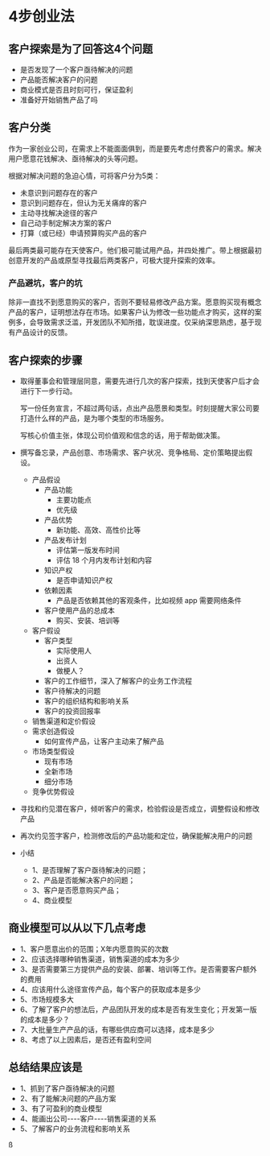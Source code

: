 # 4步创业法
## 客户探索是为了回答这4个问题
- 是否发现了一个客户亟待解决的问题
- 产品能否解决客户的问题
- 商业模式是否且时刻可行，保证盈利
- 准备好开始销售产品了吗

## 客户分类
作为一家创业公司，在需求上不能面面俱到，而是要先考虑付费客户的需求。解决用户愿意花钱解决、亟待解决的头等问题。

根据对解决问题的急迫心情，可将客户分为5类：

- 未意识到问题存在的客户
- 意识到问题存在，但认为无关痛痒的客户
- 主动寻找解决途径的客户
- 自己动手制定解决方案的客户
- 打算（或已经）申请预算购买产品的客户

最后两类最可能存在天使客户。他们极可能试用产品，并四处推广。带上根据最初创意开发的产品或原型寻找最后两类客户，可极大提升探索的效率。

### 产品避坑，客户的坑
除非一直找不到愿意购买的客户，否则不要轻易修改产品方案。愿意购买现有概念产品的客户，证明想法存在市场。如果客户认为修改一些功能点才购买，这样的案例多，会导致需求泛滥，开发团队不知所措，耽误进度。仅采纳深思熟虑，基于现有产品设计的反馈。

## 客户探索的步骤
- 取得董事会和管理层同意，需要先进行几次的客户探索，找到天使客户后才会进行下一步行动。

	写一份任务宣言，不超过两句话，点出产品愿景和类型。时刻提醒大家公司要打造什么样的产品，是为哪个类型的市场服务。

	写核心价值主张，体现公司价值观和信念的话，用于帮助做决策。
- 撰写备忘录，产品创意、市场需求、客户状况、竞争格局、定价策略提出假设。
	- 产品假设
		- 产品功能
			- 主要功能点
			- 优先级
		- 产品优势
			- 新功能、高效、高性价比等
		- 产品发布计划
			- 评估第一版发布时间
			- 评估 18 个月内发布计划和内容
		- 知识产权
			- 是否申请知识产权
		- 依赖因素
			- 产品是否依赖其他的客观条件，比如视频 app 需要网络条件
		- 客户使用产品的总成本
			- 购买、安装、培训等
	- 客户假设
		- 客户类型
			- 实际使用人
			- 出资人
			- 做梗人？
		- 客户的工作细节，深入了解客户的业务工作流程
		- 客户待解决的问题
		- 客户的组织结构和影响关系
		- 客户的投资回报率
	- 销售渠道和定价假设
	- 需求创造假设
		- 如何宣传产品，让客户主动来了解产品
	- 市场类型假设
		- 现有市场
		- 全新市场
		- 细分市场
	- 竞争优势假设
- 寻找和约见潜在客户，倾听客户的需求，检验假设是否成立，调整假设和修改产品
- 再次约见签字客户，检测修改后的产品功能和定位，确保能解决用户的问题
- 小结
	- 1、是否理解了客户亟待解决的问题；
	- 2、产品是否能解决客户的问题；
	- 3、客户是否愿意购买产品；
	- 4、商业模型 

## 商业模型可以从以下几点考虑
- 1、客户愿意出价的范围；X年内愿意购买的次数
- 2、应该选择哪种销售渠道，销售渠道的成本为多少
- 3、是否需要第三方提供产品的安装、部署、培训等工作。是否需要客户额外的费用
- 4、应该用什么途径宣传产品，每个客户的获取成本是多少
- 5、市场规模多大
- 6、了解了客户的想法后，产品团队开发的成本是否有发生变化；开发第一版的成本是多少？
- 7、大批量生产产品的话，有哪些供应商可以选择，成本是多少
- 8、考虑了以上因素后，是否还有盈利空间

## 总结结果应该是
- 1、抓到了客户亟待解决的问题
- 2、有了能解决问题的产品方案
- 3、有了可盈利的商业模型
- 4、能画出公司----客户----销售渠道的关系
- 5、了解客户的业务流程和影响关系
	                    

ß